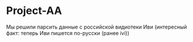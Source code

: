 # Project-AA

Мы решили парсить данные с российской видиотеки Иви (интересный факт: теперь Иви пишется по-русски (ранее ivi))
